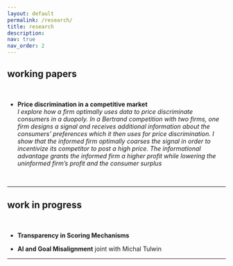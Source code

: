 ```yaml
---
layout: default
permalink: /research/
title: research
description: 
nav: true
nav_order: 2
---
```


## working papers
<br/>

- **Price discrimination in a competitive market**  
  *I explore how a firm optimally uses data to price discriminate consumers in a duopoly. In a Bertrand competition with
two firms, one firm designs a signal and receives additional information about the consumers’ preferences which it then uses
for price discrimination. I show that the informed firm optimally coarses the signal in order to incentivize its competitor
to post a high price. The informational advantage grants the informed firm a higher profit while lowering the uninformed
firm’s profit and the consumer surplus*  
<br/>

---

## work in progress
<br/>

- **Transparency in Scoring Mechanisms**  

- **AI and Goal Misalignment** joint with Michal Tulwin  

---
